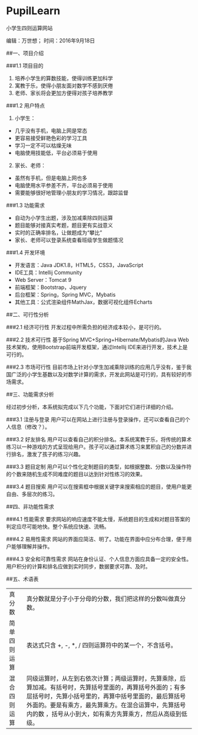 # PupilLearn
小学生四则运算网站


编辑：万世想；
时间：2016年9月18日


##一、项目介绍

###1.1 项目目的

1. 培养小学生的算数技能，使得训练更加科学
2. 寓教于乐，使得小朋友面对数学不感到厌倦
3. 老师、家长将会更加方便得对孩子培养教学

###1.2 用户特点
1. 小学生：
 * 几乎没有手机，电脑上网是常态
 * 更容易接受鲜艳色彩的学习工具
 * 学习一定不可以枯燥无味
 * 电脑使用技能低，平台必须易于使用

2. 家长、老师：
 * 虽然有手机，但是电脑上网也多
 * 电脑使用水平参差不齐，平台必须易于使用
 * 需要能够很好地管理小朋友的学习情况，跟踪监督

###1.3 功能需求
 * 自动为小学生出题，涉及加减乘除四则运算
 * 题目能够对接真实考题，题目更有实战意义
 * 实时的正确率排名，让做题成为“攀比”
 * 家长、老师可以登录系统查看班级学生做题情况

###1.4 开发环境
 * 开发语言：Java JDK1.8，HTML5，CSS3，JavaScript
 * IDE工具：Intellij Community
 * Web Server：Tomcat 9
 * 前端框架：Bootstrap，Jquery
 * 后台框架：Spring，Spring MVC，Mybatis
 * 其他工具：公式渲染组件MathJax，数据可视化组件Echarts
 
##二、可行性分析

###2.1 经济可行性
开发过程中所需负担的经济成本较小，是可行的。

###2.2 技术可行性
基于Spring MVC+Spring+Hibernate/Mybatis的Java Web技术架构，使用Bootstrap前端开发框架，通过Intellij IDE来进行开发，技术上是可行的。

###2.3 市场可行性
目前市场上针对小学生加减乘除训练的应用几乎没有，鉴于我国广泛的小学生基数以及对数学计算的需求，开发此网站是可行的，具有较好的市场需求。
 
##三、功能需求分析

经过初步分析，本系统拟完成以下几个功能，下面对它们进行详细的介绍。

###3.1 注册与登录
用户可以在网站上进行注册与登录操作，还可以查看自己的个人信息（修改？）。

###3.2 好友排名
用户可以查看自己的积分排名。本系统寓教于乐，将传统的算术练习以一种游戏的方式呈现给用户。孩子可以通过算术练习来累积自己的分数并进行排名，激发了孩子的练习兴趣。

###3.3 题目定制
用户可以个性化定制题目的类型，如根据整数、分数以及操作符的个数来随机生成不同难度的题目以达到针对性练习的效果。

###3.4 题目搜索
用户可以在搜索框中根据关键字来搜索相应的题目，使用户能更自由、多层次的练习。

##四、非功能性需求

###4.1 性能需求
要求网站的响应速度不能太慢，系统题目的生成和对题目答案的判定应尽可能地快。整个系统应快速、流畅。

###4.2 易用性需求
网站的界面应简洁、明了。功能在界面中应分布合理，便于用户能够理解并操作。

###4.3 安全和可靠性需求
网站在身份认证、个人信息方面应具备一定的安全性。用户积分的计算和排名应做到实时同步，数据要求可靠、及时。


##五、术语表

<table cellspacing=0>
<tr>
  <td>真分数</td>
  <td>真分数就是分子小于分母的分数，我们把这样的分数叫做真分数。</td>
</tr>
<tr>
  <td>简单四则运算</td>
  <td>表达式只含 +, -, *, / 四则运算符中的某一个，不含括号。</td>
</tr>
<tr>
  <td>混合四则运算</td>
  <td>同级运算时，从左到右依次计算；两级运算时，先算乘除，后算加减。有括号时，先算括号里面的，再算括号外面的；有多层括号时，先算小括号里的，再算中括号里面的，最后算括号外面的。要是有乘方，最先算乘方。在混合运算中，先算括号内的数 ，括号从小到大，如有乘方先算乘方，然后从高级到低级。</td>
</tr>
</table>

